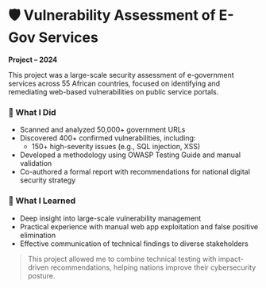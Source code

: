 # 🛡️ Vulnerability Assessment of E-Gov Services

**Project – 2024**

This project was a large-scale security assessment of e-government services across 55 African countries, focused on identifying and remediating web-based vulnerabilities on public service portals.

### 🔧 What I Did

- Scanned and analyzed 50,000+ government URLs
- Discovered 400+ confirmed vulnerabilities, including:
  - 150+ high-severity issues (e.g., SQL injection, XSS)
- Developed a methodology using OWASP Testing Guide and manual validation
- Co-authored a formal report with recommendations for national digital security strategy

### 🚀 What I Learned

- Deep insight into large-scale vulnerability management
- Practical experience with manual web app exploitation and false positive elimination
- Effective communication of technical findings to diverse stakeholders

> This project allowed me to combine technical testing with impact-driven recommendations, helping nations improve their cybersecurity posture.
